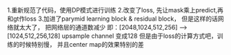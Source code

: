 1.重新规范了代码，使用DP模式进行训练
2.改变了loss, 先让mask乘上predict,再和gt作loss
3.加进了parymid learning block & residual block， 但是这样的话网络就太大了， 把网络层的通道数减少
即：[2048,1024,512,256] --> [1024,512,256,128]
upsample channel 变成128
但是由于loss的计算方式吧，训练的时候特别慢， 并且center map的效果特别的差
